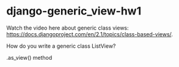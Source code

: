 # django-generic_view-hw1

Watch the video here about generic class views: https://docs.djangoproject.com/en/2.1/topics/class-based-views/.

How do you write a generic class ListView?

.as_view() method
